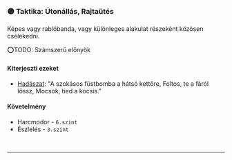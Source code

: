 ### 🟣 Taktika: Útonállás, Rajtaütés

Képes vagy rablóbanda, vagy különleges alakulat részeként közösen cselekedni.

⭕TODO: Számszerű előnyök

#### Kiterjeszti ezeket

- [Hadászat](../kepzettsegek.primer.altalanos/hadaszat.md): "A szokásos füstbomba a hátsó kettőre, Foltos, te a fáról lőssz, Mocsok, tied a kocsis."

#### Követelmény

- Harcmodor - `6.szint`
- Észlelés - `3.szint`

<br />

---
